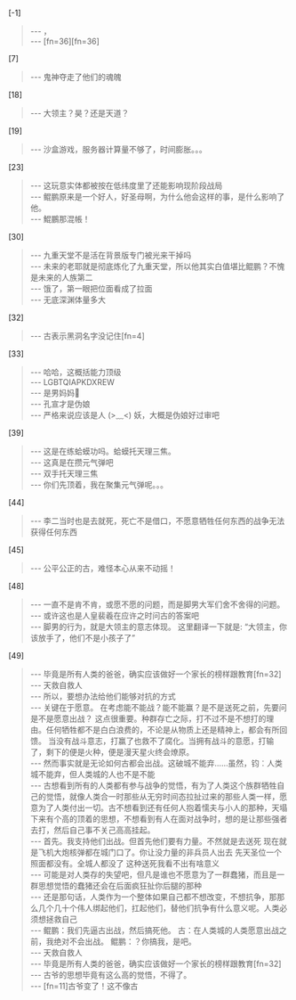 
[-1] 
>--- ，<br>
>--- [fn=36][fn=36]<br>

[7] 
>--- 鬼神夺走了他们的魂魄<br>

[18] 
>--- 大领主？昊？还是天道？<br>

[19] 
>--- 沙盒游戏，服务器计算量不够了，时间膨胀。。。<br>

[23] 
>--- 这玩意实体都被按在低纬度里了还能影响现阶段战局<br>
>--- 鲲鹏原来是一个好人，好圣母啊，为什么他会这样的事，是什么影响了他。<br>
>--- 鯤鵬那混帳！<br>

[30] 
>--- 九重天堂不是活在背景版专门被光来干掉吗<br>
>--- 未来的老耶就是彻底炼化了九重天堂，所以他其实白值堪比鲲鹏？不愧是未来的人族第二<br>
>--- 饿了，第一眼把位面看成了拉面<br>
>--- 无底深渊体量多大<br>

[32] 
>--- 古表示黑洞名字没记住[fn=4]<br>

[33] 
>--- 哈哈，这概括能力顶级<br>
>--- LGBTQIAPKDXREW<br>
>--- 是男妈妈👀<br>
>--- 孔宣才是伪娘<br>
>--- 严格来说应该是人  (>﹏<) 妖，大概是伪娘好过审吧<br>

[39] 
>--- 这是在练蛤蟆功吗。蛤蟆托天理三焦。<br>
>--- 这真是在攒元气弹吧<br>
>--- 双手托天理三焦<br>
>--- 你们先顶着，我在聚集元气弹呢。。。<br>

[44] 
>--- 李二当时也是去就死，死亡不是借口，不愿意牺牲任何东西的战争无法获得任何东西<br>

[45] 
>--- 公平公正的古，难怪本心从来不动摇！<br>

[48] 
>--- 一直不是肯不肯，或愿不愿的问题，而是脚男大军们舍不舍得的问题。<br>
>--- 或许这也是人皇裴羲在应许之时问古的答案吧<br>
>--- 脚男的行为，就是大领主的意志体现。 这里翻译一下就是:
“大领主，你该放手了，他们不是小孩子了”<br>

[49] 
>--- 毕竟是所有人类的爸爸，确实应该做好一个家长的榜样跟教育[fn=32]<br>
>--- 天救自救人<br>
>--- 所以，要想办法给他们能够对抗的方式<br>
>--- 关键在于愿意。
在考虑能不能战？能不能赢？是不是送死之前，先要问是不是愿意出战？
这点很重要。种群存亡之际，打不过不是不想打的理由。任何牺牲都不是白白浪费的，不论是从物质上还是精神上，都会有所回馈。
当没有战斗意志，打赢了也救不了腐化。当拥有战斗的意愿，打输了，剩下的便是火种，便是漫天星火终会燎原。<br>
>--- 然而事实就是无论如何古都会出战。这破城不能弃……虽然，钧︰人类城不能弃，但人类城的人也不是不能<br>
>--- 古想看到所有的人类都有参与战争的觉悟，有为了人类这个族群牺牲自己的觉悟，就像人类合一时那些从无穷时间态拉扯过来的那些人类一样，愿意为了人类付出一切。古不想看到还有任何人抱着懦夫与小人的那种，天塌下来有个高的顶着的思想，不想看到有人在面对战争时，想的是让那些强者去打，然后自己事不关己高高挂起。<br>
>--- 首先。我支持他们出战。但首先他们要有力量。不然就是去送死  现在就是飞机大炮核弹都在城门口了。你让没力量的非兵员人出去 先天圣位一个照面都没有。全城人都没了 这种送死我看不出有啥意义<br>
>--- 可能是对人类存的失望吧，但凡是谁也不愿意为了一群蠢猪，而且是一群思想觉悟的蠢猪还会在后面疯狂扯你后腿的那种<br>
>--- 还是那句话，人类作为一个整体如果自己都不想改变，不想抗争，那那么几个几十个伟人绑起他们，扛起他们，替他们抗争有什么意义呢。人类必须想拯救自己<br>
>--- 鲲鹏：我们先逼古出战，然后搞死他。
古：在人类城的人类愿意出战之前，我绝对不会出战。
鲲鹏：？你搞我，是吧。<br>
>--- 天救自救人<br>
>--- 毕竟是所有人类的爸爸，确实应该做好一个家长的榜样跟教育[fn=32]<br>
>--- 古爷的思想毕竟有这么高的觉悟，不得了。<br>
>--- [fn=11]古爷变了！这不像古<br>
